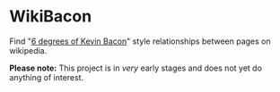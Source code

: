 WikiBacon
=========

Find "[6 degrees of Kevin Bacon](1)" style relationships between pages on wikipedia.

**Please note:** This project is in _very_ early stages and does not yet do anything of interest.



[1]: http://en.wikipedia.org/wiki/Six_Degrees_of_Kevin_Bacon